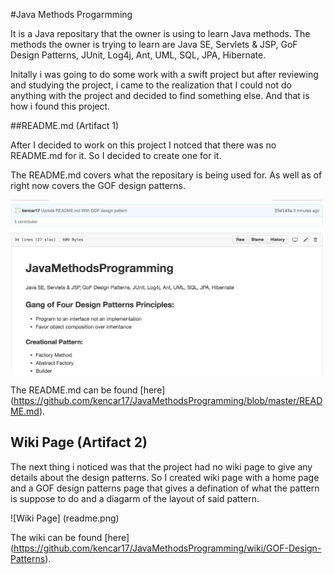 #Java Methods Progarmming

It is a Java repositary that the owner is using to learn Java methods. The methods the owner is 
trying to learn are Java SE, Servlets & JSP, GoF Design Patterns, JUnit, Log4j, Ant, UML, SQL, 
JPA, Hibernate.

Initally i was going to do some work with a swift project but after reviewing and studying the project,
i came to the realization that I could not do anything with the project and decided to find something
else. And that is how i found this project.

##README.md (Artifact 1)

After I decided to work on this project I notced that there was no README.md for it. So I decided to 
create one for it.

The README.md covers what the repositary is being used for. As well as of right now covers the GOF 
design patterns.

![README Screen Shot](readme.png)


The README.md can be found [here] (https://github.com/kencar17/JavaMethodsProgramming/blob/master/README.md).


## Wiki Page (Artifact 2)

The next thing i noticed was that the project had no wiki page to give any details about the design 
patterns. So I created wiki page with a home page and a GOF design patterns page that gives a 
defination of what the pattern is suppose to do and a diagarm of the layout of said pattern.

![Wiki Page] (readme.png)

The wiki can be found [here] (https://github.com/kencar17/JavaMethodsProgramming/wiki/GOF-Design-Patterns).



